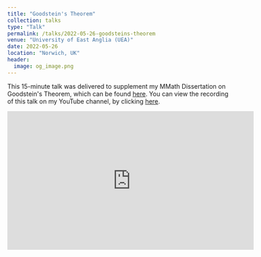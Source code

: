 ```yaml
---
title: "Goodstein's Theorem"
collection: talks
type: "Talk"
permalink: /talks/2022-05-26-goodsteins-theorem
venue: "University of East Anglia (UEA)"
date: 2022-05-26
location: "Norwich, UK"
header:
  image: og_image.png
---
```


This 15-minute talk was delivered to supplement my MMath Dissertation on Goodstein's Theorem, which can be found [here](https://shayjordan.co.uk/projects/Goodsteins_Theorem). You can view the recording of this talk on my YouTube channel, by clicking [here](https://www.youtube.com/watch?v=Vde0GE_aiIU).

<iframe width="560" height="315" src="https://www.youtube.com/embed/Vde0GE_aiIU" title="YouTube video player" frameborder="0" allow="accelerometer; autoplay; clipboard-write; encrypted-media; gyroscope; picture-in-picture; web-share" allowfullscreen></iframe>
